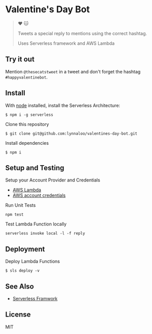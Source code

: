 # Valentine's Day Bot

> :heart: :cat:
>
> Tweets a special reply to mentions using the correct hashtag.
>
> Uses Serverless framework and AWS Lambda

## Try it out

Mention `@thesecatstweet` in a tweet and don't forget the hashtag `#happyvalentinebot`.

## Install

With [node](https://nodejs.org/) installed, install the Serverless Architecture:

```
$ npm i -g serverless
```

Clone this repository

```
$ git clone git@github.com:lynnaloo/valentines-day-bot.git
```

Install dependencies

```
$ npm i
```

## Setup and Testing

Setup your Account Provider and Credentials

*   [AWS Lambda](https://serverless.com/framework/docs/providers/aws/setup)
*   [AWS account credentials](https://serverless.com/framework/docs/providers/aws/guide/credentials)

Run Unit Tests
```
npm test
```

Test Lambda Function locally
```
serverless invoke local -l -f reply

```

## Deployment

Deploy Lambda Functions

```
$ sls deploy -v
```

## See Also

*   [Serverless Framwork](http://www.serverless.com)

## License

MIT
